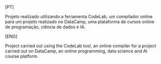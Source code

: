 [PT]

Projeto realizado utilizando a ferramenta CodeLab, um compilador online para um projeto realizado no DataCamp, uma plataforma de cursos online de programação, ciência de dados e IA.

[ENG]

Project carried out using the CodeLab tool, an online compiler for a project carried out on DataCamp, an online programming, data science and AI course platform.
